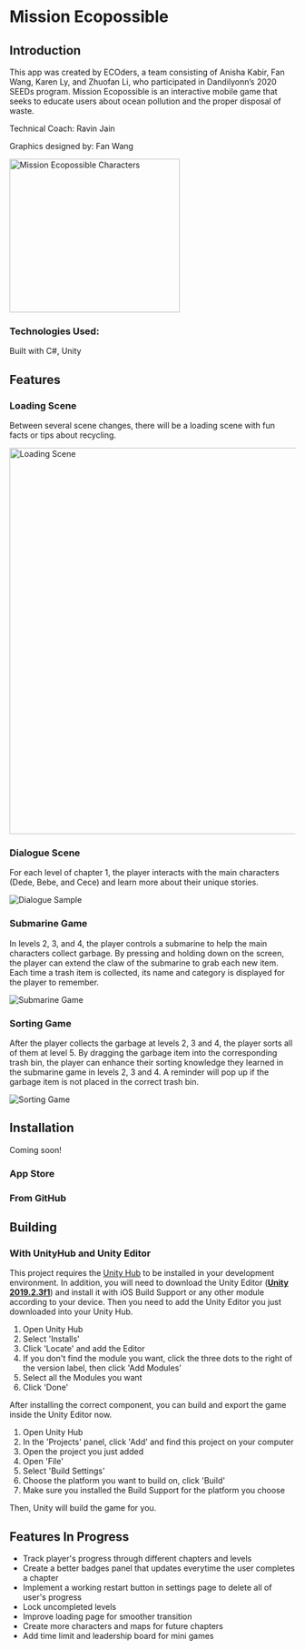 # Mission Ecopossible
## Introduction

This app was created by ECOders, a team consisting of Anisha Kabir, Fan Wang, Karen Ly, and Zhuofan Li, who participated in Dandilyonn’s 2020 SEEDs program. Mission Ecopossible is an interactive mobile game that seeks to educate users about ocean pollution and the proper disposal of waste.

Technical Coach: Ravin Jain 

Graphics designed by: Fan Wang

<img src="DemoImages/characters.png" title='Mission Ecopossible Characters' width="300" height="270">

### Technologies Used: 
Built with C#, Unity

## Features
### Loading Scene
Between several scene changes, there will be a loading scene with fun facts or tips about recycling.

<img src='DemoImages/loading.gif' title='Loading Scene' width='' alt='Loading Scene' width="312" height="679"/>

### Dialogue Scene
For each level of chapter 1, the player interacts with the main characters (Dede, Bebe, and Cece) and learn more about their unique stories.

<img src='http://g.recordit.co/LFFty51jTW.gif' title='Dialogue Sample' width='' alt='Dialogue Sample' />

### Submarine Game
In levels 2, 3, and 4, the player controls a submarine to help the main characters collect garbage. By pressing and holding down on the screen, the player can extend the claw of the submarine to grab each new item. Each time a trash item is collected, its name and category is displayed for the player to remember. 

<img src='DemoImages/subGame.gif' title='Submarine Game' width='' alt='Submarine Game' />

### Sorting Game 
After the player collects the garbage at levels 2, 3 and 4, the player sorts all of them at level 5. By dragging the garbage item into the corresponding trash bin, the player can enhance their sorting knowledge they learned in the submarine game in levels 2, 3 and 4. A reminder will pop up if the garbage item is not placed in the correct trash bin.

<img src='DemoImages/sortingGame.gif' title='Sorting Game' width='' alt='Sorting Game' />

## Installation

Coming soon!

### App Store

### From GitHub

## Building

### With UnityHub and Unity Editor

This project requires the [Unity Hub](https://unity3d.com/get-unity/download) to be installed in your development environment. 
In addition, you will need to download the Unity Editor ([**Unity 2019.2.3f1**](https://unity3d.com/get-unity/download/archive)) and install it 
with iOS Build Support or any other module according to your device. Then you need to add the Unity Editor you just downloaded into your Unity Hub.

1. Open Unity Hub
2. Select 'Installs' 
3. Click 'Locate' and add the Editor
4. If you don't find the module you want, click the three dots to the right of the version label, then click 'Add Modules'
5. Select all the Modules you want
6. Click 'Done'

After installing the correct component, you can build and export the game inside the Unity Editor now.

1. Open Unity Hub
2. In the 'Projects' panel, click 'Add' and find this project on your computer
3. Open the project you just added
4. Open 'File'
5. Select 'Build Settings'
6. Choose the platform you want to build on, click 'Build'
7. Make sure you installed the Build Support for the platform you choose

Then, Unity will build the game for you.

## Features In Progress
- Track player's progress through different chapters and levels
- Create a better badges panel that updates everytime the user completes a chapter
- Implement a working restart button in settings page to delete all of user's progress
- Lock uncompleted levels
- Improve loading page for smoother transition
- Create more characters and maps for future chapters
- Add time limit and leadership board for mini games
